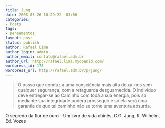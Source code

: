 ```yaml
---
title: Jung
date: 2008-03-26 10:29:22 -03:00
categories:
- Posts
tags:
- pensamentos
layout: post
status: publish
author: Rafael Lima
author_login: admin
author_email: contato@rafael.adm.br
author_url: http://rafael.lima.myopenid.com/
wordpress_id: 178
wordpress_url: http://rafael.adm.br/p/jung/
---
```


<blockquote>O passo que conduz a uma consci&ecirc;ncia mais alta deixa-nos sem qualquer
seguran&ccedil;a, com a retaguarda desguarnecida. O indiv&iacute;duo deve entregar-se
ao Caminho com toda a sua energia, pois s&oacute; mediante sua integridade
poder&aacute; prosseguir e s&oacute; ela ser&aacute; uma garantia de que tal caminho n&atilde;o se
torne uma aventura absurda.</blockquote>
O segredo da flor de ouro - Um livro de vida chin&ecirc;s, C.G. Jung, R.
Wilhelm, Ed. Vozes
